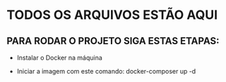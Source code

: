 # TODOS OS ARQUIVOS ESTÃO AQUI


## PARA RODAR O PROJETO SIGA ESTAS ETAPAS:

- Instalar o Docker na máquina

- Iniciar a imagem com este comando: docker-composer up -d